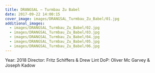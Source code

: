 ```yaml
---
title: DRANGSAL — Turmbau Zu Babel
date: 2017-09-22 14:00:15
cover_image: images/DRANGSAL_Turmbau_Zu_Babel/01.jpg
additional_images:
  - images/DRANGSAL_Turmbau_Zu_Babel/02.jpg
  - images/DRANGSAL_Turmbau_Zu_Babel/03.jpg
  - images/DRANGSAL_Turmbau_Zu_Babel/04.jpg
  - images/DRANGSAL_Turmbau_Zu_Babel/05.jpg
  - images/DRANGSAL_Turmbau_Zu_Babel/06.jpg
---
```


Year: 2018
Director: Fritz Schiffers & Drew Lint
DoP: Oliver Mc Garvey & Joseph Kadow
